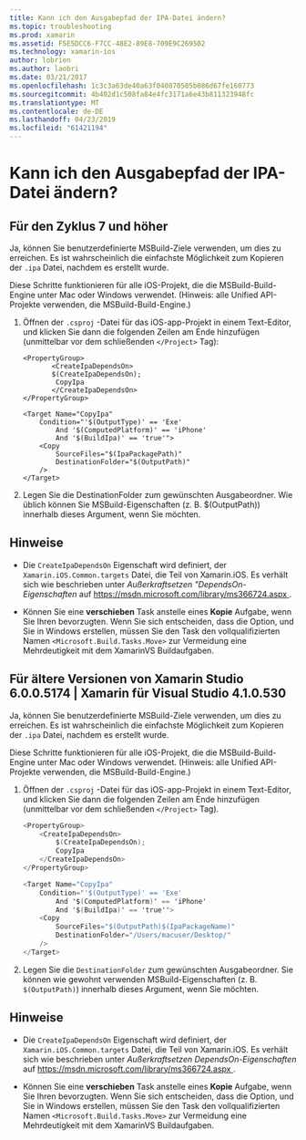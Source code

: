 ```yaml
---
title: Kann ich den Ausgabepfad der IPA-Datei ändern?
ms.topic: troubleshooting
ms.prod: xamarin
ms.assetid: F5E5DCC6-F7CC-48E2-89E8-709E9C269502
ms.technology: xamarin-ios
author: lobrien
ms.author: laobri
ms.date: 03/21/2017
ms.openlocfilehash: 1c3c3a63de40a63f040870505b086d67fe160773
ms.sourcegitcommit: 4b402d1c508fa84e4fc3171a6e43b811323948fc
ms.translationtype: MT
ms.contentlocale: de-DE
ms.lasthandoff: 04/23/2019
ms.locfileid: "61421194"
---
```

# <a name="can-i-change-the-output-path-of-the-ipa-file"></a>Kann ich den Ausgabepfad der IPA-Datei ändern?

## <a name="for-cycle-7-and-higher"></a>Für den Zyklus 7 und höher
Ja, können Sie benutzerdefinierte MSBuild-Ziele verwenden, um dies zu erreichen. Es ist wahrscheinlich die einfachste Möglichkeit zum Kopieren der `.ipa` Datei, nachdem es erstellt wurde.

Diese Schritte funktionieren für alle iOS-Projekt, die die MSBuild-Build-Engine unter Mac oder Windows verwendet. (Hinweis: alle Unified API-Projekte verwenden, die MSBuild-Build-Engine.)

1. Öffnen der `.csproj` -Datei für das iOS-app-Projekt in einem Text-Editor, und klicken Sie dann die folgenden Zeilen am Ende hinzufügen (unmittelbar vor dem schließenden `</Project>` Tag):
    
    ```
    <PropertyGroup>
           <CreateIpaDependsOn>
           $(CreateIpaDependsOn);
            CopyIpa
           </CreateIpaDependsOn>
    </PropertyGroup>
    
    <Target Name="CopyIpa"
        Condition="'$(OutputType)' == 'Exe'
            And '$(ComputedPlatform)' == 'iPhone'
            And '$(BuildIpa)' == 'true'">
        <Copy
            SourceFiles="$(IpaPackagePath)"
            DestinationFolder="$(OutputPath)"
        />
    </Target>
    ```

2. Legen Sie die DestinationFolder zum gewünschten Ausgabeordner. Wie üblich können Sie MSBuild-Eigenschaften (z. B. $(OutputPath)) innerhalb dieses Argument, wenn Sie möchten.

## <a name="notes"></a>Hinweise
- Die `CreateIpaDependsOn` Eigenschaft wird definiert, der `Xamarin.iOS.Common.targets` Datei, die Teil von Xamarin.iOS. Es verhält sich wie beschrieben unter *Außerkraftsetzen "DependsOn-Eigenschaften* auf [ https://msdn.microsoft.com/library/ms366724.aspx ](https://msdn.microsoft.com/library/ms366724.aspx).

- Können Sie eine **verschieben** Task anstelle eines **Kopie** Aufgabe, wenn Sie Ihren bevorzugten. Wenn Sie sich entscheiden, dass die Option, und Sie in Windows erstellen, müssen Sie den Task den vollqualifizierten Namen `<Microsoft.Build.Tasks.Move>` zur Vermeidung eine Mehrdeutigkeit mit dem XamarinVS Buildaufgaben.

## <a name="for-versions-before-xamarin-studio-6005174--xamarin-for-visual-studio-410530"></a>Für ältere Versionen von Xamarin Studio 6.0.0.5174 | Xamarin für Visual Studio 4.1.0.530

Ja, können Sie benutzerdefinierte MSBuild-Ziele verwenden, um dies zu erreichen. Es ist wahrscheinlich die einfachste Möglichkeit zum Kopieren der `.ipa` Datei, nachdem es erstellt wurde.

Diese Schritte funktionieren für alle iOS-Projekt, die die MSBuild-Build-Engine unter Mac oder Windows verwendet. (Hinweis: alle Unified API-Projekte verwenden, die MSBuild-Build-Engine.)

1. Öffnen der `.csproj` -Datei für das iOS-app-Projekt in einem Text-Editor, und klicken Sie dann die folgenden Zeilen am Ende hinzufügen (unmittelbar vor dem schließenden `</Project>` Tag).

    ```csharp
    <PropertyGroup>
        <CreateIpaDependsOn>
            $(CreateIpaDependsOn);
            CopyIpa
        </CreateIpaDependsOn>
    </PropertyGroup>
    
    <Target Name="CopyIpa"
        Condition="'$(OutputType)' == 'Exe'
            And '$(ComputedPlatform)' == 'iPhone'
            And '$(BuildIpa)' == 'true'">
        <Copy
            SourceFiles="$(OutputPath)$(IpaPackageName)"
            DestinationFolder="/Users/macuser/Desktop/"
        />
    </Target>
    ```

2. Legen Sie die `DestinationFolder` zum gewünschten Ausgabeordner. Sie können wie gewohnt verwenden MSBuild-Eigenschaften (z. B. `$(OutputPath)`) innerhalb dieses Argument, wenn Sie möchten.

## <a name="notes"></a>Hinweise
- Die `CreateIpaDependsOn` Eigenschaft wird definiert, der `Xamarin.iOS.Common.targets` Datei, die Teil von Xamarin.iOS. Es verhält sich wie beschrieben unter *Außerkraftsetzen DependsOn-Eigenschaften* auf [ https://msdn.microsoft.com/library/ms366724.aspx ](https://msdn.microsoft.com/library/ms366724.aspx).

- Können Sie eine **verschieben** Task anstelle eines **Kopie** Aufgabe, wenn Sie Ihren bevorzugten. Wenn Sie sich entscheiden, dass die Option, und Sie in Windows erstellen, müssen Sie den Task den vollqualifizierten Namen `<Microsoft.Build.Tasks.Move>` zur Vermeidung eine Mehrdeutigkeit mit dem XamarinVS Buildaufgaben.
